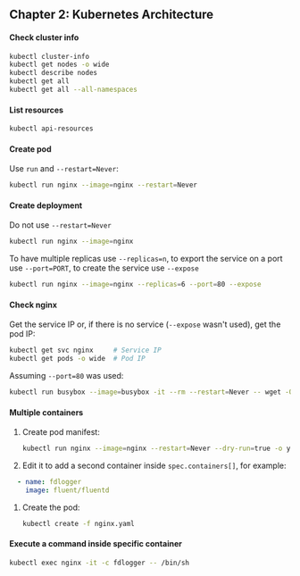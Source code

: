 ## Chapter 2: Kubernetes Architecture

#### Check cluster info

```bash
kubectl cluster-info
kubectl get nodes -o wide
kubectl describe nodes
kubectl get all
kubectl get all --all-namespaces
```

#### List resources

```bash
kubectl api-resources
```

#### Create pod

Use `run` and `--restart=Never`:

```bash
kubectl run nginx --image=nginx --restart=Never
```

#### Create deployment

Do not use `--restart=Never`

```bash
kubectl run nginx --image=nginx
```

To have multiple replicas use `--replicas=n`, to export the service on a port use `--port=PORT`, to create the service use `--expose`

```bash
kubectl run nginx --image=nginx --replicas=6 --port=80 --expose
```

#### Check nginx

Get the service IP or, if there is no service (`--expose` wasn't used), get the pod IP:

```bash
kubectl get svc nginx     # Service IP
kubectl get pods -o wide  # Pod IP
```

Assuming `--port=80` was used:

```bash
kubectl run busybox --image=busybox -it --rm --restart=Never -- wget -O- 10.107.69.177:80
```

#### Multiple containers

1. Create pod manifest:
  
   ```bash
   kubectl run nginx --image=nginx --restart=Never --dry-run=true -o yaml > nginx.yaml
   ```

1. Edit it to add a second container inside `spec.containers[]`, for example:

  ```yaml
    - name: fdlogger
      image: fluent/fluentd
  ```

1. Create the pod:

   ```bash
   kubectl create -f nginx.yaml
   ```

#### Execute a command inside specific container

   ```bash
   kubectl exec nginx -it -c fdlogger -- /bin/sh
   ```
